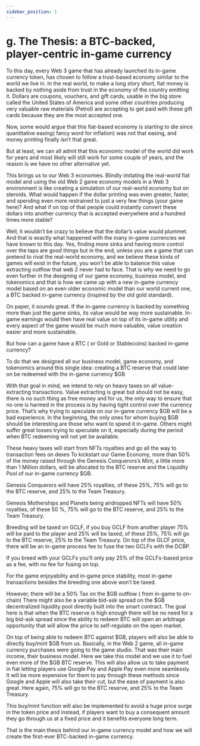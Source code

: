 ```yaml
---
sidebar_position: 1
---
```


# g. The Thesis: a BTC-backed, player-centric in-game currency 

To this day, every Web 3 game that has already launched its in-game currency token, has chosen to follow a trust-based economy similar to the world we live in. In the real world, to make a long story short, fiat money is backed by nothing aside from trust in the economy of the country emitting it. Dollars are coupons, vouchers, and gift cards, usable in the big store called the United States of America and some other countries producing very valuable raw materials (Petrol) are accepting to get paid with these gift cards because they are the most accepted one.

Now, some would argue that this fiat-based economy is starting to die since quantitative easing( fancy word for inflation) was not that easing, and money printing finally isn’t that great. 

But at least, we can all admit that this economic model of the world did work for years and most likely will still work for some couple of years, and the reason is we have no other alternative yet.

This brings us to our Web 3 economies. Blindly imitating the real-world fiat model and using the old Web 2 game economy models in a Web 3 environment is like creating a simulation of our real-world economy but on steroids. What would happen if the dollar printing was even greater, faster, and spending even more restrained to just a very few things (your game here)? And what if on top of that people could instantly convert these dollars into another currency that is accepted everywhere and a hundred times more stable? 

Well, it wouldn’t be crazy to believe that the dollar’s value would plummet. And that is exactly what happened with the many in-game currencies we have known to this day. Yes, finding more sinks and having more control over the taps are good things but in the end, unless you are a game that can pretend to rival the real-world economy, and we believe these kinds of games will exist in the future, you won’t be able to balance this value extracting outflow that web 2 never had to face. That is why we need to go even further in the designing of our game economy, business model, and tokenomics and that is how we came up with a new in-game currency model based on an even older economic model than our world current one, a BTC backed in-game currency (inspired by the old gold standard). 

On paper, it sounds great. If the in-game currency is backed by something more than just the game sinks, its value would be way more sustainable. In-game earnings would then have real value on top of its in-game utility and every aspect of the game would be much more valuable, value creation easier and more sustainable.

But how can a game have a BTC ( or Gold or Stablecoins) backed in-game currency?

To do that we designed all our business model, game economy, and tokenomics around this single idea: creating a BTC reserve that could later on be redeemed with the in-game currency $GB

With that goal in mind, we intend to rely on heavy taxes on all value-extracting transactions. Value extracting is great but should not be easy, there is no such thing as free money and for us, the only way to ensure that no one is harmed in the process is by having tight control over the currency price. That’s why trying to speculate on our in-game currency $GB will be a bad experience. In the beginning, the only ones for whom buying $GB should be interesting are those who want to spend it in-game. Others might suffer great losses trying to speculate on it, especially during the period when BTC redeeming will not yet be available.

These heavy taxes will start from NFTs royalties and go all the way to transaction fees on dexes
To kickstart our Game Economy, more than 50% of the money raised through the Genesis Conquerors’s Mint, a little more than 1 Million dollars, will be allocated to the BTC reserve and the Liquidity Pool of our in-game currency $GB.

Genesis Conquerors will have 25% royalties, of these 25%, 75% will go to the BTC reserve, and 25% to the Team Treasury.

Genesis Motherships and Planets being airdropped NFTs will have 50% royalties, of these 50 %, 75% will go to the BTC reserve, and 25% to the Team Treasury.

Breeding will be taxed on GCLF, if you buy GCLF from another player 75% will be paid to the player and 25% will be taxed, of these 25%, 75% will go to the BTC reserve, 25% to the Team Treasury. On top of the GLCF price, there will be an in-game process fee to fuse the two GCLFs with the DCBP.

If you breed with your GCLFs you’ll only pay 25% of the GCLFs-based price as a fee, with no fee for fusing on top.

For the game enjoyability and in-game price stability, most in-game transactions besides the breeding one above won’t be taxed.

However, there will be a 50% Tax on the $GB outflow ( from in-game to on-chain)
There might also be a variable bid-ask spread on the $GB decentralized liquidity pool directly built into the smart contract. The goal here is that when the BTC reserve is high enough there will be no need for a big bid-ask spread since the ability to redeem BTC will open an arbitrage opportunity that will allow the price to self-regulate on the open market.

On top of being able to redeem BTC against $GB, players will also be able to directly buy/mint $GB from us. Basically, in the Web 2 game, all in-game currency purchases were going to the game studio. That was their main income, their business model. Here we take this model and we use it to fuel even more of the $GB BTC reserve. This will also allow us to take payment in fiat letting players use Google Pay and Apple Pay even more seamlessly. It will be more expensive for them to pay through these methods since Google and Apple will also take their cut, but the ease of payment is also great. Here again, 75% will go to the BTC reserve, and 25% to the Team Treasury.

This buy/mint function will also be implemented to avoid a huge price surge in the token price and instead, if players want to buy a consequent amount they go through us at a fixed price and it benefits everyone long term.

That is the main thesis behind our in-game currency model and how we will create the first-ever BTC-backed in-game currency.